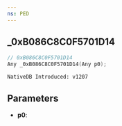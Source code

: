 ```yaml
---
ns: PED
---
```

## _0xB086C8C0F5701D14

```c
// 0xB086C8C0F5701D14
Any _0xB086C8C0F5701D14(Any p0);
```

```
NativeDB Introduced: v1207
```

## Parameters
* **p0**:
